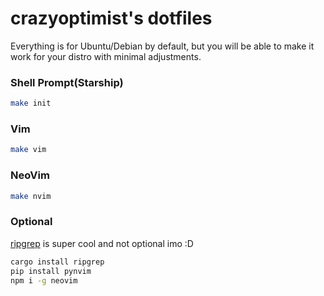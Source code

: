 # crazyoptimist's dotfiles

Everything is for Ubuntu/Debian by default, but you will be able to make it work for your distro with minimal adjustments.

### Shell Prompt(Starship)

```bash
make init
```

### Vim

```bash
make vim
```

### NeoVim

```bash
make nvim
```

### Optional

[ripgrep](https://github.com/BurntSushi/ripgrep) is super cool and not optional imo :D

```bash
cargo install ripgrep
pip install pynvim
npm i -g neovim
```

